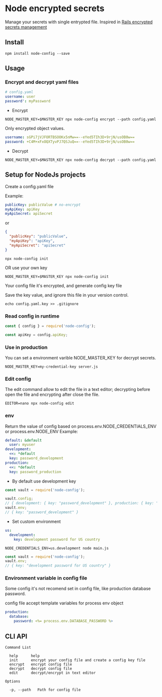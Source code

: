 # Node encrypted secrets

Manage your secrets with single entrypted file.
Inspired in [Rails encrypted secrets management](https://rubyinrails.com/2018/02/24/rails-5-1-encrypted-secrets-management-feature/)

## Install

```
npm install node-config --save
```

## Usage

### Encrypt and decrypt yaml files

```yaml
# config.yaml
username: user
password': myPassword
```

- Encrypt

```
NODE_MASTER_KEY=$MASTER_KEY npx node-config encrypt --path config.yaml
```

Only encrypted object values.

```yaml
username: sGPi7jVJFORTBSOOKx5nMw==--eYed5TIh3D+9rjN/usOB0w==
password: +C4M+xFxOQXTyvPJ7QSJuQ==--eYed5TIh3D+9rjN/usOB0w==
```

- Decrypt

```
NODE_MASTER_KEY=$MASTER_KEY npx node-config decrypt --path config.yaml
```

## Setup for NodeJs projects

Create a config.yaml file

Example:

```yaml
publicKey: publicValue # no-encrypt
myApiKey: apiKey
myApiSecret: apiSecret
```

or

```json
{
  "publicKey": "publicValue",
  "myApiKey": "apiKey",
  "myApiSecret": "apiSecret"
}
```

```
npx node-config init
```

OR use your own key

```
NODE_MASTER_KEY=$MASTER_KEY npx node-config init
```

Your config file it's encrypted, and generate config key file

Save the key value, and ignore this file in your version control.

```
echo config.yaml.key >> .gitignore
```

### Read config in runtime

```js
const { config } = require('node-config');

const apiKey = config.apiKey;
```

### Use in production

You can set a environment varible NODE_MASTER_KEY for decrypt secrets.

```
NODE_MASTER_KEY=my-credential-key server.js
```

### Edit config

The edit command allow to edit the file in a text editor; decrypting before open the file and encrypting after close the file.

```
EDITOR=nano npx node-config edit
```

### env

Return the value of config based on process.env.NODE_CREDENTIALS_ENV or process.env.NODE_ENV
Example:

```yaml
default: &default
  user: myuser
development:
  <<: *default
  key: password_development
production:
  <<: *default
  key: password_production
```

- By default use development key

```js
const vault = require('node-config');

vault.config;
// { development: { key: "password_development" }, production: { key: "password_production" } }
vault.env;
// { key: "password_development" }
```

- Set custom environment

```yaml
us:
  development:
    key: development password for US country
```

```
NODE_CREDENTIALS_ENV=us.development node main.js
```

```javascript
const vault = require('node-config');
vault.env;
// { key: "development password for US country" }
```

### Environment variable in config file

Some config it's not recomend set in config file, like production database password.

config file accept template variables for process env object

```yaml
production:
  database:
    password: <%= process.env.DATABASE_PASSWORD %>
```

## CLI API

```
Command List

  help      help
  init      encrypt your config file and create a config key file
  encrypt   encrypt config file
  decrypt   decrypt config file
  edit      decrypt/encrypt in text editor

Options

  -p, --path   Path for config file
```
